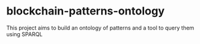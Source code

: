 # blockchain-patterns-ontology
This project aims to build an ontology of patterns and a tool to query them using SPARQL
